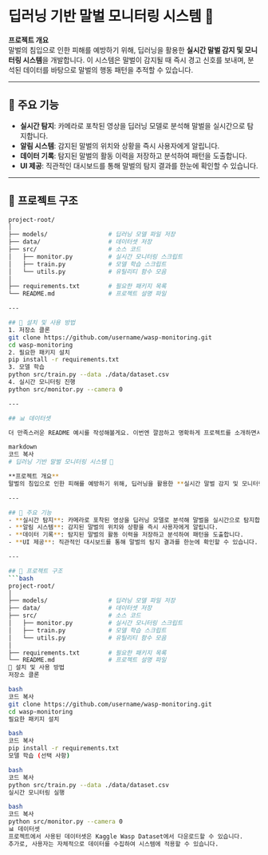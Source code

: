 # 딥러닝 기반 말벌 모니터링 시스템 🐝

**프로젝트 개요**  
말벌의 침입으로 인한 피해를 예방하기 위해, 딥러닝을 활용한 **실시간 말벌 감지 및 모니터링 시스템**을 개발합니다. 이 시스템은 말벌이 감지될 때 즉시 경고 신호를 보내며, 분석된 데이터를 바탕으로 말벌의 행동 패턴을 추적할 수 있습니다.

---

## 📌 주요 기능
- **실시간 탐지**: 카메라로 포착된 영상을 딥러닝 모델로 분석해 말벌을 실시간으로 탐지합니다.
- **알림 시스템**: 감지된 말벌의 위치와 상황을 즉시 사용자에게 알립니다.
- **데이터 기록**: 탐지된 말벌의 활동 이력을 저장하고 분석하여 패턴을 도출합니다.
- **UI 제공**: 직관적인 대시보드를 통해 말벌의 탐지 결과를 한눈에 확인할 수 있습니다.

---

## 📂 프로젝트 구조
```bash
project-root/
│
├── models/                 # 딥러닝 모델 파일 저장
├── data/                   # 데이터셋 저장
├── src/                    # 소스 코드
│   ├── monitor.py          # 실시간 모니터링 스크립트
│   ├── train.py            # 모델 학습 스크립트
│   └── utils.py            # 유틸리티 함수 모음
│
├── requirements.txt        # 필요한 패키지 목록
└── README.md               # 프로젝트 설명 파일

---

## 🚀 설치 및 사용 방법
1. 저장소 클론
git clone https://github.com/username/wasp-monitoring.git
cd wasp-monitoring
2. 필요한 패키지 설치
pip install -r requirements.txt
3. 모델 학습
python src/train.py --data ./data/dataset.csv
4. 실시간 모니터링 진행
python src/monitor.py --camera 0

---

## 📊 데이터셋

더 만족스러운 README 예시를 작성해볼게요. 이번엔 깔끔하고 명확하게 프로젝트를 소개하면서, GitHub에서 자주 사용하는 문법 요소를 잘 활용하겠습니다.

markdown
코드 복사
# 딥러닝 기반 말벌 모니터링 시스템 🐝

**프로젝트 개요**  
말벌의 침입으로 인한 피해를 예방하기 위해, 딥러닝을 활용한 **실시간 말벌 감지 및 모니터링 시스템**을 개발합니다. 이 시스템은 말벌이 감지될 때 즉시 경고 신호를 보내며, 분석된 데이터를 바탕으로 말벌의 행동 패턴을 추적할 수 있습니다.

---

## 📌 주요 기능
- **실시간 탐지**: 카메라로 포착된 영상을 딥러닝 모델로 분석해 말벌을 실시간으로 탐지합니다.
- **알림 시스템**: 감지된 말벌의 위치와 상황을 즉시 사용자에게 알립니다.
- **데이터 기록**: 탐지된 말벌의 활동 이력을 저장하고 분석하여 패턴을 도출합니다.
- **UI 제공**: 직관적인 대시보드를 통해 말벌의 탐지 결과를 한눈에 확인할 수 있습니다.

---

## 📂 프로젝트 구조
```bash
project-root/
│
├── models/                 # 딥러닝 모델 파일 저장
├── data/                   # 데이터셋 저장
├── src/                    # 소스 코드
│   ├── monitor.py          # 실시간 모니터링 스크립트
│   ├── train.py            # 모델 학습 스크립트
│   └── utils.py            # 유틸리티 함수 모음
│
├── requirements.txt        # 필요한 패키지 목록
└── README.md               # 프로젝트 설명 파일
🚀 설치 및 사용 방법
저장소 클론

bash
코드 복사
git clone https://github.com/username/wasp-monitoring.git
cd wasp-monitoring
필요한 패키지 설치

bash
코드 복사
pip install -r requirements.txt
모델 학습 (선택 사항)

bash
코드 복사
python src/train.py --data ./data/dataset.csv
실시간 모니터링 실행

bash
코드 복사
python src/monitor.py --camera 0
📊 데이터셋
프로젝트에서 사용된 데이터셋은 Kaggle Wasp Dataset에서 다운로드할 수 있습니다.
추가로, 사용자는 자체적으로 데이터를 수집하여 시스템에 적용할 수 있습니다.
